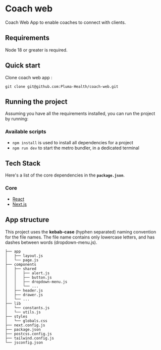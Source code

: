 # Coach web

Coach Web App to enable coaches to connect with clients.

## Requirements

Node 18 or greater is required.

## Quick start

Clone coach web app :

```shell
git clone git@github.com:Pluma-Health/coach-web.git
```

## Running the project

Assuming you have all the requirements installed, you can run the project by running:

### Available scripts

- `npm install` is used to install all dependencies for a project
- `npm run dev` to start the metro bundler, in a dedicated terminal

## Tech Stack

Here's a list of the core dependencies in the **`package.json`**.

### Core

- [React](https://react.dev/)
- [Next.js](https://nextjs.org/docs)

## App structure

This project uses the **kebab-case** (hyphen separated) naming convention for the file names. The file name contains only lowercase letters, and has dashes between words (dropdown-menu.js).

```
├── app
│   ├── layout.js
│   └── page.js
├── components
│   ├── shared
│   │   ├── alert.js
│   │   ├── button.js
│   │   ├── dropdown-menu.js
│   │   └── ...
│   ├── header.js
│   ├── drawer.js
│   └── ...
├── lib
│   └── constants.js
│   └── utils.js
├── styles
│   └── globals.css
├── next.config.js
├── package.json
├── postcss.config.js
├── tailwind.config.js
└── jsconfig.json
```
